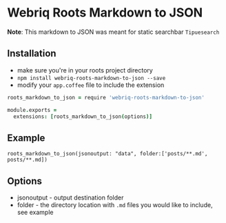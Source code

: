 # Webriq Roots Markdown to JSON

**Note**: This markdown to JSON was meant for static searchbar `Tipuesearch`

## Installation

  *  make sure you're in your roots project directory
  *  `npm install webriq-roots-markdown-to-json --save`
  *  modify your `app.coffee` file to include the extension


   ```coffee
   roots_markdown_to_json = require 'webriq-roots-markdown-to-json'

   module.exports =
     extensions: [roots_markdown_to_json(options)]
   ```
## Example

  ````
  roots_markdown_to_json(jsonoutput: "data", folder:['posts/**.md', posts/**.md])

  ````

## Options

  * jsonoutput - output destination folder
  * folder - the directory location with `.md` files you would like to include, see example


